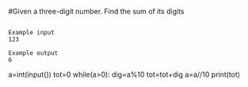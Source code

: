 #Given a three-digit number. Find the sum of its digits

```

Example input
123

Example output
6

```

a=int(input())
tot=0
while(a>0):
    dig=a%10
    tot=tot+dig
    a=a//10
print(tot)
